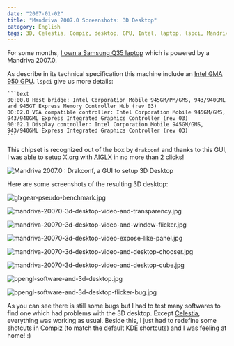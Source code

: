 ```yaml
---
date: "2007-01-02"
title: "Mandriva 2007.0 Screenshots: 3D Desktop"
category: English
tags: 3D, Celestia, Compiz, desktop, GPU, Intel, laptop, lspci, Mandriva, Samsung, X.org
---
```


For some months, [I own a Samsung Q35 laptop]({filename}/2006/samsung-q35-xic-5500-tiny-review-of-a-strong-compact-laptop.md) which is powered by a Mandriva 2007.0.

As describe in its technical specification this machine include an [Intel GMA 950 GPU](https://en.wikipedia.org/wiki/Intel_GMA#GMA_950). `lspci` give us more details:

    ```text
    00:00.0 Host bridge: Intel Corporation Mobile 945GM/PM/GMS, 943/940GML and 945GT Express Memory Controller Hub (rev 03)
    00:02.0 VGA compatible controller: Intel Corporation Mobile 945GM/GMS, 943/940GML Express Integrated Graphics Controller (rev 03)
    00:02.1 Display controller: Intel Corporation Mobile 945GM/GMS, 943/940GML Express Integrated Graphics Controller (rev 03)
    ```

This chipset is recognized out of the box by `drakconf` and thanks to this GUI, I was able to setup X.org with [AIGLX](https://en.wikipedia.org/wiki/AIGLX) in no more than 2 clicks!

![Mandriva 2007.0 : Drakconf, a GUI to setup 3D Desktop]({attach}mandriva-20070-drakconf-3d-desktop-control-panel.png)

Here are some screenshots of the resulting 3D desktop:

![glxgear-pseudo-benchmark.jpg]({attach}glxgear-pseudo-benchmark.jpg)

![mandriva-20070-3d-desktop-video-and-transparency.jpg]({attach}mandriva-20070-3d-desktop-video-and-transparency.jpg)

![mandriva-20070-3d-desktop-video-and-window-flicker.jpg]({attach}mandriva-20070-3d-desktop-video-and-window-flicker.jpg)

![mandriva-20070-3d-desktop-video-expose-like-panel.jpg]({attach}mandriva-20070-3d-desktop-video-expose-like-panel.jpg)

![mandriva-20070-3d-desktop-video-and-desktop-chooser.jpg]({attach}mandriva-20070-3d-desktop-video-and-desktop-chooser.jpg)

![mandriva-20070-3d-desktop-video-and-desktop-cube.jpg]({attach}mandriva-20070-3d-desktop-video-and-desktop-cube.jpg)

![opengl-software-and-3d-desktop.jpg]({attach}opengl-software-and-3d-desktop.jpg)

![opengl-software-and-3d-desktop-flicker-bug.jpg]({attach}opengl-software-and-3d-desktop-flicker-bug.jpg)

As you can see there is still some bugs but I had to test many softwares to find one which had problems with the 3D desktop. Except [Celestia](https://www.shatters.net/celestia), everything was working as usual. Beside this, I just had to redefine some shotcuts in [Compiz](https://compiz.org) (to match the default KDE shortcuts) and I was feeling at home! :)
